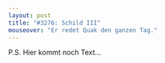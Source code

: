 ```yaml
---
layout: post
title: "#3276: Schild III"
mouseover: "Er redet Quak den ganzen Tag."
---
```

P.S. Hier kommt noch Text...
